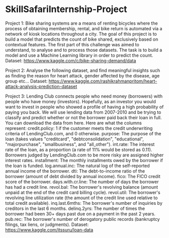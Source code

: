 # SkillSafariInternship-Project

Project 1:
Bike sharing systems are a means of renting bicycles where the process of obtaining membership, rental, and bike return is automated via a network of kiosk locations throughout a city.
The goal of this project is to build a model that predicts the count of bike shared, exclusively based on contextual features. The first part of this challenge was aimed to understand, to analyse and to process those datasets. The task is to build a model and use a Machine Learning library in order to predict the count.
Dataset: https://www.kaggle.com/c/bike-sharing-demand/data

Project 2: 
Analyse the following dataset, and find meaningful insights such as finding the reason for heart attack, gender affected by the disease, age group etc… 
Dataset: https://www.kaggle.com/rashikrahmanpritom/heart-attack-analysis-prediction-dataset

Project 3: 
Lending Club connects people who need money (borrowers) with people who have money (investors). Hopefully, as an investor you would want to invest in people who showed a profile of having a high probability of paying you back.
We will use lending data from 2007-2010 and be trying to classify and predict whether or not the borrower paid back their loan in full. You can download the data from here.
Here are what the columns represent:
credit.policy: 1 if the customer meets the credit underwriting criteria of LendingClub.com, and 0 otherwise.
purpose: The purpose of the loan (takes values "creditcard", "debtconsolidation", "educational", "majorpurchase", "smallbusiness", and "all_other").
int.rate: The interest rate of the loan, as a proportion (a rate of 11% would be stored as 0.11). Borrowers judged by LendingClub.com to be more risky are assigned higher interest rates.
installment: The monthly installments owed by the borrower if the loan is funded.
log.annual.inc: The natural log of the self-reported annual income of the borrower.
dti: The debt-to-income ratio of the borrower (amount of debt divided by annual income).
fico: The FICO credit score of the borrower.
days.with.cr.line: The number of days the borrower has had a credit line.
revol.bal: The borrower's revolving balance (amount unpaid at the end of the credit card billing cycle).
revol.util: The borrower's revolving line utilization rate (the amount of the credit line used relative to total credit available).
inq.last.6mths: The borrower's number of inquiries by creditors in the last 6 months.
delinq.2yrs: The number of times the borrower had been 30+ days past due on a payment in the past 2 years.
pub.rec: The borrower's number of derogatory public records (bankruptcy filings, tax liens, or judgments).
Dataset: https://www.kaggle.com/itssuru/loan-data
